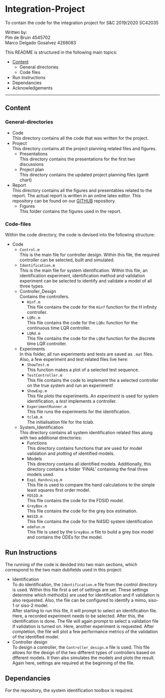 # Integration-Project
To contain the code for the integration project for S&amp;C 2019/2020 SC42035

Written by:  
Pim de Bruin            4545702  
Marco Delgado Gosalvez  4268083  

This README is structured in the following main topics:
* [Content](##content)
  * General directories
  * Code files
* Run Instructions
* Dependancies
* Acknowledgements
---
## Content
### General-directories
* Code  
  This directory contains all the code that was written for the project. 
* Project  
  This directory contains all the project planning related files and figures.
  * Presentations  
    This directory contains the presentations for the first two discussions
  * Project plan   
    This directory contains the updated project planning files (gantt chart)
* Report  
This directory contains all the figures and presentables related to the report. The actual report is written in an online latex editor. 
This repository can be found on our [GITHUB](https://github.com/Pedebruin/SC42035-Integration-Project) repository. 
  * Figures  
    This folder contains the figures used in the report. 
### Code-files
Within the code directory, the code is devised into the following structure:
* Code
  * `Control.m`  
  This is the main file for controller design. Within this file, the required controller can be selected, built and simulated. 
  * `Identification.m`  
  This is the main file for system identification. Within this file, an identification experiment, identification method and validation experiment can be selected to identify and validate a model of all three types. 
  * Controller\_Design  
  Contains the controllers.
    * `Hinf.m`  
    This file contains the code for the `Hinf` function for the H infinity controller. 
    * `LQRc.m`  
    This file contains the code for the `LQRc` function for the continuous time LQR controller. 
    * `LQRd.m`  
    This file contains the code for the `LQRd` function for the discrete time LQR controller. 
  * Experiments    
  In this folder, all run experiments and tests are saved as `.mat` files. Also, a few experiment and test related files live here:
    * `ShowTest.m`  
    This function makes a plot of a selected test sequence. 
    * `TestController.m`  
    This file contains the code to implement the a selected controller on the true system and run an experiment!
    * `ShowExp.m`  
    This file plots the experiments. An _experiment_ is used for system identification, a _test_ implements a controller. 
    * `ExperimentRunner.m`  
    This file runs the experiments for the identification.
    * `tclab.m`  
    The initialisation file for the tclab.  
  * System\_Identification  
  This directory contains all system identification related files along with two additional directories:
    * Functions  
    This directory contains functions that are used for model validation and plotting of identified models. 
    * Models  
    This directory contains all identified models. Additionally, this directory contains a folder 'FINAL' containing the final three models used. 
    * `Exp1_HandvsLsq.m`  
    This file is used to compare the hand calculations to the simple least squares first order model. 
    * `FDSID.m`  
    This file contains the code for the FDSID model. 
    * `GreyBox.m`  
    This file contains the code for the grey box estimation.  
    * `N4SID.m`  
    This file contains the code for the N4SID system identification
    * `odeFun.m`  
    This file is used by the `GreyBox.m` file to build a grey box model and contains the ODEs for the model. 
    
    
## Run Instructions
The running of the code is devided into two main sections, which correspond to the two main dubfields used in this project:
* Identification  
To do identification, the `Identification.m` file from the control directory is used. Within this file first a set of settings are set. These settings determine which method(s) are used for identification and if validation is also requested. Also, the file can be configured to identify a mimo, siso-1 or siso-2 model.  
After starting to run this file, it will prompt to select an identification file. Here, a recorded experiment needs to be selected. After this, the identification is done. The file will again prompt to select a validation file if validation is turned on. Here, another experiment is requested. After completion, the file will plot a few performance metrics of the validation of the identified model. 
* Controller design  
To design a controller, the `Controller_design.m` file is used. This file allows for the design of the two different types of controllers based on dfferent models. It then also simulates the models and plots the result. Again here, settings are required at the beginning of the file. 
## Dependancies
For the repository, the system identification toolbox is required. 
